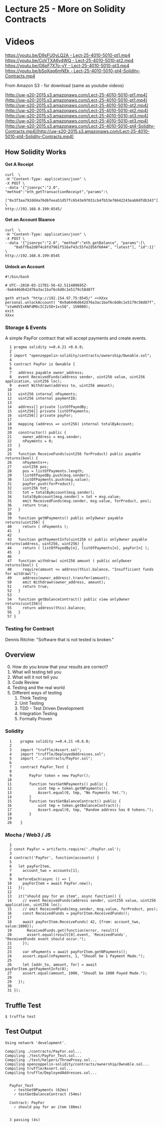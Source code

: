 Lecture 25 - More on Solidity Contracts
=========================

# Videos

[https://youtu.be/D9sFU0yLQ2A - Lect-25-4010-5010-pt1.mp4](https://youtu.be/D9sFU0yLQ2A)<br>
[https://youtu.be/CoVTXA6v4WQ - Lect-25-4010-5010-pt2.mp4](https://youtu.be/CoVTXA6v4WQ)<br>
[https://youtu.be/G6pF7X7o-vY - Lect-25-4010-5010-pt3.mp4](https://youtu.be/G6pF7X7o-vY)<br>
[https://youtu.be/bSqXqq6mNEk - Lect-25-4010-5010-pt4-Solidity-Contracts.mp4](https://youtu.be/bSqXqq6mNEk)<br>

From Amazon S3 - for download (same as youtube videos)

[http://uw-s20-2015.s3.amazonaws.com/Lect-25-4010-5010-pt1.mp4](http://uw-s20-2015.s3.amazonaws.com/Lect-25-4010-5010-pt1.mp4)<br>
[http://uw-s20-2015.s3.amazonaws.com/Lect-25-4010-5010-pt2.mp4](http://uw-s20-2015.s3.amazonaws.com/Lect-25-4010-5010-pt2.mp4)<br>
[http://uw-s20-2015.s3.amazonaws.com/Lect-25-4010-5010-pt3.mp4](http://uw-s20-2015.s3.amazonaws.com/Lect-25-4010-5010-pt3.mp4)<br>
[http://uw-s20-2015.s3.amazonaws.com/Lect-25-4010-5010-pt4-Solidity-Contracts.mp4](http://uw-s20-2015.s3.amazonaws.com/Lect-25-4010-5010-pt4-Solidity-Contracts.mp4)<br>

## How Solidity Works


#### Get A Receipt

```
curl  \
-H "Content-Type: application/json" \
-X POST \
--data '{"jsonrpc":"2.0", "method":"eth_getTransactionReceipt","params":\
   ["0x3f3aa792dd4a76d6feea51d57fc6543e97031cb4fb53e76642243eab0dfdb343"],"id":1}' \
http://192.168.0.199:8545/
```

#### Get an Account Blaance

```
curl  \
-H "Content-Type: application/json" \
-X POST \
--data '{"jsonrpc":"2.0", "method":"eth_getBalance", "params":[\
    "0x6ffba2d0f4c8fd7961f516af43c55fe2d56f6044", "latest"], "id":1}' \
http://192.168.0.199:8545
```

#### Unlock an Account

```
#!/bin/bash

# UTC--2018-03-11T01-56-42.511489695Z--9a6446d642d76a3ac1baf6c6d8c1e5179c58d87f

geth attach "http://192.154.97.75:8545/" <<XXxx
personal.unlockAccount( "0x9a6446d642d76a3ac1baf6c6d8c1e5179c58d87f", "xtwHdVIsKNFdMOcICZz5O+1xs5Q", 150000);
exit
XXxx

```


### Storage & Events

A simple PayFor contract that will accept payments and create events.

```
  1 pragma solidity >=0.4.21 <0.6.0;
  2 
  3 import "openzeppelin-solidity/contracts/ownership/Ownable.sol";
  4 
  5 contract PayFor is Ownable {
  6 
  7   address payable owner_address;
  8   event ReceivedFunds(address sender, uint256 value, uint256 application, uint256 loc);
  9   event Withdrawn(address to, uint256 amount);
 10 
 11   uint256 internal nPayments;
 12   uint256 internal paymentID;
 13 
 14   address[] private listOfPayedBy;
 15   uint256[] private listOfPayments;
 16   uint256[] private payFor;
 17 
 18   mapping (address => uint256) internal totalByAccount;
 19 
 20   constructor() public {
 21     owner_address = msg.sender;
 22     nPayments = 0;
 23   }
 24 
 25   function ReceiveFunds(uint256 forProduct) public payable returns(bool) {
 26     nPayments++;
 27     uint256 pos;
 28     pos = listOfPayments.length;
 29     listOfPayedBy.push(msg.sender);
 30     listOfPayments.push(msg.value);
 31     payFor.push(forProduct);
 32     uint256 tot;
 33     tot = totalByAccount[msg.sender];
 34     totalByAccount[msg.sender] = tot + msg.value;
 35     emit ReceivedFunds(msg.sender, msg.value, forProduct, pos);
 36     return true;
 37   }
 38 
 39   function getNPayments() public onlyOwner payable returns(uint256) {
 40     return ( nPayments );
 41   }
 42 
 43   function getPaymentInfo(uint256 n) public onlyOwner payable returns(address, uint256, uint256) {
 44     return ( listOfPayedBy[n], listOfPayments[n], payFor[n] );
 45   }
 46   
 47   function withdraw( uint256 amount ) public onlyOwner returns(bool) {
 48     require(amount <= address(this).balance, "Insufficient funds for witdrawl");
 49     address(owner_address).transfer(amount);
 50     emit Withdrawn(owner_address, amount);
 51     return true;
 52   }
 53 
 54   function getBalanceContract() public view onlyOwner returns(uint256){
 55     return address(this).balance;
 56   }
 57 }

```

### Testing for Contract

Dennis Ritchie: "Software that is not tested is broken."

## Overview

0. How do you know that your results are correct?
1. What will testing tell you
2. What will it not tell you
3. Code Review
4. Testing and the real world
6. Different ways of testing
	1. Think Testing
	2. Unit Testing
	3. TDD - Test Driven Development
	4. Integration Testing
	5. Formally Proven

### Solidity

```
  1    pragma solidity >=0.4.21 <0.6.0;
  2    
  3    import "truffle/Assert.sol";
  4    import "truffle/DeployedAddresses.sol";
  5    import "../contracts/PayFor.sol";
  6    
  7    contract PayFor_Test {
  8    
  9        PayFor token = new PayFor();
 10    
 11        function testGetNPayments() public {
 12            uint tmp = token.getNPayments();
 13            Assert.equal(0, tmp, "No Payments Yet.");
 14        }
 15        function testGetBalanceContract() public {
 16            uint tmp = token.getBalanceContract();
 17            Assert.equal(0, tmp, "Random address has 0 tokens.");
 18        }
 19    
 20    }
```

### Mocha / Web3 / JS

```
  1 
  2 const PayFor = artifacts.require('./PayFor.sol');
  3 
  4 contract('PayFor', function(accounts) {
  5 
  6   let payForItem, 
  7     account_two = accounts[1];
  8 
  9   beforeEach(async () => {
 10     payForItem = await PayFor.new();
 11   });
 12 
 13   it("should pay for an item", async function() {
 14     // event ReceivedFunds(address sender, uint256 value, uint256 application, uint256 loc);
 15     // emit ReceivedFunds(msg.sender, msg.value, forProduct, pos);
 16     const ReceivedFunds = payForItem.ReceivedFunds();
 17 
 18     await payForItem.ReceiveFunds( 42, {from: account_two, value:1000});
 19       ReceivedFunds.get(function(error, result){
 20       assert.equal(result[0].event, 'ReceivedFunds', "ReceivedFunds event should occur.");
 21     });
 22 
 23     var nPayments = await payForItem.getNPayments();
 24     assert.equal(nPayments, 1, "Shoudl be 1 Payment Made.");
 25 
 26     let [addr_to, amount, for] = await payForItem.getPaymentInfo(0);
 27     assert.equal(amount, 1000, "Shoudl be 1000 Payed Made.");
 28 
 29   });
 30 
 31 });

```

## Truffle Test

```
$ truffle test
```

## Test Output

```
Using network 'development'.

Compiling ./contracts/PayFor.sol...
Compiling ./test/PayFor_Test.sol...
Compiling ./test/helpers/ThrowProxy.sol...
Compiling openzeppelin-solidity/contracts/ownership/Ownable.sol...
Compiling truffle/Assert.sol...
Compiling truffle/DeployedAddresses.sol...


  PayFor_Test
    ✓ testGetNPayments (62ms)
    ✓ testGetBalanceContract (54ms)

  Contract: PayFor
    ✓ should pay for an item (86ms)


  3 passing (4s)

```

